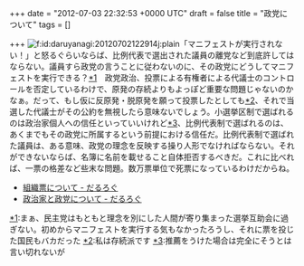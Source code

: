 
+++
date = "2012-07-03 22:32:53 +0000 UTC"
draft = false
title = "政党について"
tags = []

+++
<img src="http://cdn-ak.f.st-hatena.com/images/fotolife/d/daruyanagi/20120702/20120702122914.jpg" alt="f:id:daruyanagi:20120702122914j:plain" title="f:id:daruyanagi:20120702122914j:plain" class="hatena-fotolife"/>「マニフェストが実行されない！」と怒るぐらいならば、比例代表で選出された議員の離党など到底許してはならない。議員すら政党の言うことに従わないのに、その政党にどうしてマニフェストを実行できる？<a href="#f1" name="fn1" title="まぁ、民主党はもともと理念を別にした人間が寄り集まった選挙互助会に過ぎない。初めからマニフェストを実行する気もなかったろうし、それに票を投じた国民もバカだった">*1</a>　政党政治、投票による有権者による代議士のコントロールを否定しているわけで、原発の存続よりもよっぽど重要な問題じゃないのかなぁ。だって、もし仮に反原発・脱原発を願って投票したとしても<a href="#f2" name="fn2" title="私は存続派です">*2</a>、それで当選した代議士がその公約を無視したら意味ないでしょう。小選挙区制で選ばれるのは政治家個人への信任といっていいけれど<a href="#f3" name="fn3" title="推薦をうけた場合は完全にそうとは言い切れないが">*3</a>、比例代表制で選ばれるのは、あくまでもその政党に所属するという前提における信任だ。比例代表制で選ばれた議員は、ある意味、政党の理念を反映する操り人形でなければならない。それができないならば、名簿に名前を載せること自体拒否するべきだ。これに比べれば、一票の格差など些末な問題。数万票単位で死票になっているわけだからね。

<ul>
<li><a href="http://daruyanagi.hatenablog.com/entry/2012/04/06/134453">組織票について - だるろぐ</a></li>
<li><a href="http://daruyanagi.hatenablog.com/entry/2011/12/17/011345">政治家と政党について - だるろぐ</a></li>
</ul><div class="footnote">
<a href="#fn1" name="f1" class="footnote-number">*1</a><span class="footnote-delimiter">:</span><span class="footnote-text">まぁ、民主党はもともと理念を別にした人間が寄り集まった選挙互助会に過ぎない。初めからマニフェストを実行する気もなかったろうし、それに票を投じた国民もバカだった</span>
<a href="#fn2" name="f2" class="footnote-number">*2</a><span class="footnote-delimiter">:</span><span class="footnote-text">私は存続派です</span>
<a href="#fn3" name="f3" class="footnote-number">*3</a><span class="footnote-delimiter">:</span><span class="footnote-text">推薦をうけた場合は完全にそうとは言い切れないが</span>
</div>

